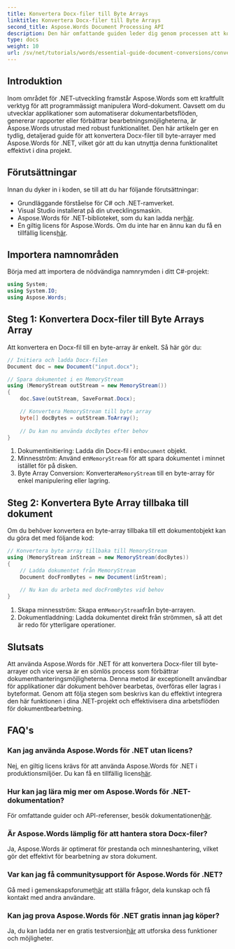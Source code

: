 ```yaml
---
title: Konvertera Docx-filer till Byte Arrays
linktitle: Konvertera Docx-filer till Byte Arrays
second_title: Aspose.Words Document Processing API
description: Den här omfattande guiden leder dig genom processen att konvertera Docx-filer till byte-arrayer och tillbaka till dokumentobjekt med Aspose.Words för .NET.
type: docs
weight: 10
url: /sv/net/tutorials/words/essential-guide-document-conversions/convert-docx-to-byte-arrays/
---
```

## Introduktion

Inom området för .NET-utveckling framstår Aspose.Words som ett kraftfullt verktyg för att programmässigt manipulera Word-dokument. Oavsett om du utvecklar applikationer som automatiserar dokumentarbetsflöden, genererar rapporter eller förbättrar bearbetningsmöjligheterna, är Aspose.Words utrustad med robust funktionalitet. Den här artikeln ger en tydlig, detaljerad guide för att konvertera Docx-filer till byte-arrayer med Aspose.Words för .NET, vilket gör att du kan utnyttja denna funktionalitet effektivt i dina projekt.

## Förutsättningar

Innan du dyker in i koden, se till att du har följande förutsättningar:

- Grundläggande förståelse för C# och .NET-ramverket.
- Visual Studio installerat på din utvecklingsmaskin.
-  Aspose.Words för .NET-biblioteket, som du kan ladda ner[här](https://releases.aspose.com/words/net/).
- En giltig licens för Aspose.Words. Om du inte har en ännu kan du få en tillfällig licens[här](https://purchase.conholdate.com/temporary-license/).

## Importera namnområden

Börja med att importera de nödvändiga namnrymden i ditt C#-projekt:

```csharp
using System;
using System.IO;
using Aspose.Words;
```

## Steg 1: Konvertera Docx-filer till Byte Arrays Array

Att konvertera en Docx-fil till en byte-array är enkelt. Så här gör du:

```csharp
// Initiera och ladda Docx-filen
Document doc = new Document("input.docx");

// Spara dokumentet i en MemoryStream
using (MemoryStream outStream = new MemoryStream())
{
    doc.Save(outStream, SaveFormat.Docx);

    // Konvertera MemoryStream till byte array
    byte[] docBytes = outStream.ToArray();
    
    // Du kan nu använda docBytes efter behov
}
```
1.  Dokumentinitiering: Ladda din Docx-fil i en`Document` objekt.
2.  Minnesström: Använd en`MemoryStream` för att spara dokumentet i minnet istället för på disken.
3.  Byte Array Conversion: Konvertera`MemoryStream` till en byte-array för enkel manipulering eller lagring.

## Steg 2: Konvertera Byte Array tillbaka till dokument

Om du behöver konvertera en byte-array tillbaka till ett dokumentobjekt kan du göra det med följande kod:

```csharp
// Konvertera byte array tillbaka till MemoryStream
using (MemoryStream inStream = new MemoryStream(docBytes))
{
    // Ladda dokumentet från MemoryStream
    Document docFromBytes = new Document(inStream);
    
    // Nu kan du arbeta med docFromBytes vid behov
}
```
1.  Skapa minnesström: Skapa en`MemoryStream`från byte-arrayen.
2. Dokumentladdning: Ladda dokumentet direkt från strömmen, så att det är redo för ytterligare operationer.

## Slutsats

Att använda Aspose.Words för .NET för att konvertera Docx-filer till byte-arrayer och vice versa är en sömlös process som förbättrar dokumenthanteringsmöjligheterna. Denna metod är exceptionellt användbar för applikationer där dokument behöver bearbetas, överföras eller lagras i byteformat. Genom att följa stegen som beskrivs kan du effektivt integrera den här funktionen i dina .NET-projekt och effektivisera dina arbetsflöden för dokumentbearbetning.

## FAQ's

### Kan jag använda Aspose.Words för .NET utan licens?
 Nej, en giltig licens krävs för att använda Aspose.Words för .NET i produktionsmiljöer. Du kan få en tillfällig licens[här](https://purchase.conholdate.com/temporary-license/).

### Hur kan jag lära mig mer om Aspose.Words för .NET-dokumentation?
 För omfattande guider och API-referenser, besök dokumentationen[här](https://reference.aspose.com/words/net/).

### Är Aspose.Words lämplig för att hantera stora Docx-filer?
Ja, Aspose.Words är optimerat för prestanda och minneshantering, vilket gör det effektivt för bearbetning av stora dokument.

### Var kan jag få communitysupport för Aspose.Words för .NET?
 Gå med i gemenskapsforumet[här](https://forum.aspose.com/c/words/8) att ställa frågor, dela kunskap och få kontakt med andra användare.

### Kan jag prova Aspose.Words för .NET gratis innan jag köper?
 Ja, du kan ladda ner en gratis testversion[här](https://releases.aspose.com/) att utforska dess funktioner och möjligheter.